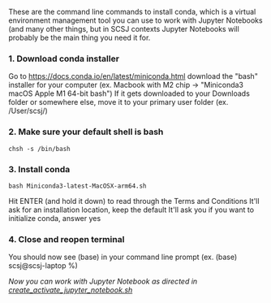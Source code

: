 These are the command line commands to install conda, which is a virtual environment management tool you can use to work with Jupyter Notebooks
(and many other things, but in SCSJ contexts Jupyter Notebooks will probably be the main thing you need it for.

### 1. Download conda installer
Go to https://docs.conda.io/en/latest/miniconda.html download the "bash" installer for your computer (ex. Macbook with M2 chip -> "Miniconda3 macOS Apple M1 64-bit bash")
If it gets downloaded to your Downloads folder or somewhere else, move it to your primary user folder (ex. /User/scsj/)

### 2. Make sure your default shell is bash
```
chsh -s /bin/bash
```
### 3. Install conda
```
bash Miniconda3-latest-MacOSX-arm64.sh
```
Hit ENTER (and hold it down) to read through the Terms and Conditions
It'll ask for an installation location, keep the default
It'll ask you if you want to initialize conda, answer yes

### 4. Close and reopen terminal
You should now see (base) in your command line prompt 
(ex. (base) scsj@scsj-laptop %)

_Now you can work with Jupyter Notebook as directed in [create_activate_jupyter_notebook.sh](https://github.com/southerncoalition/general/blob/main/create_activate_jupyter_notebook.sh)_
